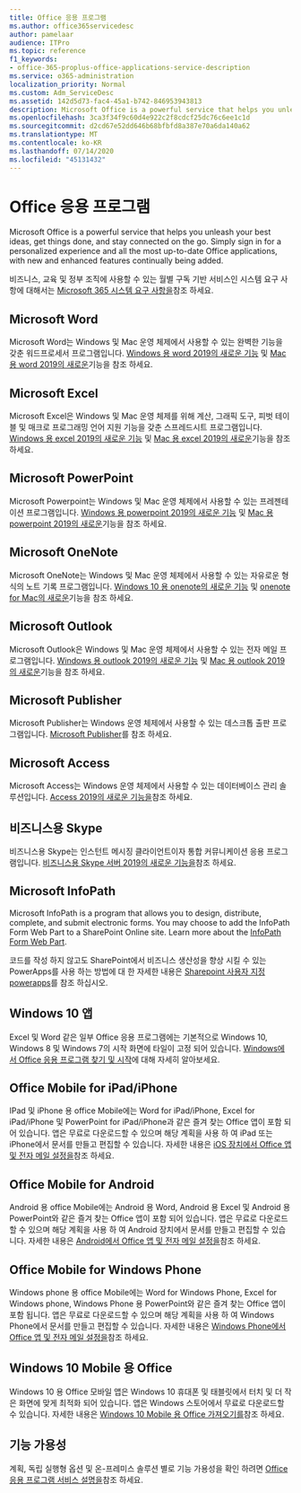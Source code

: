 ```yaml
---
title: Office 응용 프로그램
ms.author: office365servicedesc
author: pamelaar
audience: ITPro
ms.topic: reference
f1_keywords:
- office-365-proplus-office-applications-service-description
ms.service: o365-administration
localization_priority: Normal
ms.custom: Adm_ServiceDesc
ms.assetid: 142d5d73-fac4-45a1-b742-846953943813
description: Microsoft Office is a powerful service that helps you unleash your best ideas, get things done, and stay connected on the go. Simply sign in for a personalized experience and all the most up-to-date Office applications, with new and enhanced features continually being added.
ms.openlocfilehash: 3ca3f34f9c60d4e922c2f8cdcf25dc76c6ee1c1d
ms.sourcegitcommit: d2cd67e52dd646b68bfbfd8a387e70a6da140a62
ms.translationtype: MT
ms.contentlocale: ko-KR
ms.lasthandoff: 07/14/2020
ms.locfileid: "45131432"
---
```

# <a name="office-applications"></a>Office 응용 프로그램

Microsoft Office is a powerful service that helps you unleash your best ideas, get things done, and stay connected on the go. Simply sign in for a personalized experience and all the most up-to-date Office applications, with new and enhanced features continually being added.
  
비즈니스, 교육 및 정부 조직에 사용할 수 있는 월별 구독 기반 서비스인 시스템 요구 사항에 대해서는 [Microsoft 365 시스템 요구 사항을](https://products.office.com/office-system-requirements/#Office365forBEG)참조 하세요.
  
## <a name="microsoft-word"></a>Microsoft Word

Microsoft Word는 Windows 및 Mac 운영 체제에서 사용할 수 있는 완벽한 기능을 갖춘 워드프로세서 프로그램입니다. [Windows 용 word 2019의 새로운 기능](https://support.office.com/article/what-s-new-in-word-2019-for-windows-d3d31e5e-2bb8-4433-80bb-08279beef4b3) 및 [Mac 용 word 2019의 새로운](https://support.office.com/article/what-s-new-in-word-2019-for-mac-247e0cd4-a758-4b42-a157-42eb8853aef5)기능을 참조 하세요.
  
## <a name="microsoft-excel"></a>Microsoft Excel

Microsoft Excel은 Windows 및 Mac 운영 체제를 위해 계산, 그래픽 도구, 피벗 테이블 및 매크로 프로그래밍 언어 지원 기능을 갖춘 스프레드시트 프로그램입니다. [Windows 용 excel 2019의 새로운 기능](https://support.office.com/article/what-s-new-in-excel-2019-for-windows-5a201203-1155-4055-82a5-82bf0994631f) 및 [Mac 용 excel 2019의 새로운](https://support.office.com/article/what-s-new-in-excel-2019-for-mac-5ce129d3-9e5c-417f-9545-fb6f7b72674d)기능을 참조 하세요.
  
## <a name="microsoft-powerpoint"></a>Microsoft PowerPoint

Microsoft Powerpoint는 Windows 및 Mac 운영 체제에서 사용할 수 있는 프레젠테이션 프로그램입니다. [Windows 용 powerpoint 2019의 새로운 기능](https://support.office.com/article/what-s-new-in-powerpoint-2019-for-windows-8355a56a-f643-42d2-8454-784fa9b3d109) 및 [Mac 용 powerpoint 2019의 새로운](https://support.office.com/article/what-s-new-in-powerpoint-2019-for-mac-5038ba79-48c5-40f0-adff-11489e5d6fed)기능을 참조 하세요.
  
## <a name="microsoft-onenote"></a>Microsoft OneNote

Microsoft OneNote는 Windows 및 Mac 운영 체제에서 사용할 수 있는 자유로운 형식의 노트 기록 프로그램입니다. [Windows 10 용 onenote의 새로운 기능](https://support.office.com/article/what-s-new-in-onenote-for-windows-10-1477d5de-f4fd-4943-b18a-ff17091161ea) 및 [onenote for Mac의 새로운](https://support.office.com/article/see-what-s-new-in-onenote-for-mac-c82d3f15-252f-452a-89ba-e09fbe418829)기능을 참조 하세요.
  
## <a name="microsoft-outlook"></a>Microsoft Outlook

Microsoft Outlook은 Windows 및 Mac 운영 체제에서 사용할 수 있는 전자 메일 프로그램입니다. [Windows 용 outlook 2019의 새로운 기능](https://support.office.com/article/what-s-new-in-outlook-2019-for-windows-0c64df36-0908-4ff6-a7fc-573a62800525) 및 [Mac 용 outlook 2019의 새로운](https://support.office.com/article/what-s-new-in-outlook-2019-for-mac-05736033-f99e-4cb2-88aa-01e979b0736b)기능을 참조 하세요.
  
## <a name="microsoft-publisher"></a>Microsoft Publisher

Microsoft Publisher는 Windows 운영 체제에서 사용할 수 있는 데스크톱 출판 프로그램입니다. [Microsoft Publisher](https://products.office.com/publisher)를 참조 하세요.
  
## <a name="microsoft-access"></a>Microsoft Access

Microsoft Access는 Windows 운영 체제에서 사용할 수 있는 데이터베이스 관리 솔루션입니다. [Access 2019의 새로운 기능을](https://support.office.com/article/what-s-new-in-access-2019-f52c5317-3494-4105-9c56-5a2abb8e0f87)참조 하세요.
  
## <a name="skype-for-business"></a>비즈니스용 Skype

비즈니스용 Skype는 인스턴트 메시징 클라이언트이자 통합 커뮤니케이션 응용 프로그램입니다. [비즈니스용 Skype 서버 2019의 새로운 기능을](https://docs.microsoft.com/skypeforbusiness/whats-new)참조 하세요.
  
## <a name="microsoft-infopath"></a>Microsoft InfoPath

Microsoft InfoPath is a program that allows you to design, distribute, complete, and submit electronic forms. You may choose to add the InfoPath Form Web Part to a SharePoint Online site. Learn more about the [InfoPath Form Web Part](https://go.microsoft.com/fwlink/p/?LinkId=271687).

코드를 작성 하지 않고도 SharePoint에서 비즈니스 생산성을 향상 시킬 수 있는 PowerApps를 사용 하는 방법에 대 한 자세한 내용은 [Sharepoint 사용자 지정 powerapps](https://powerapps.microsoft.com/infopath/)를 참조 하십시오.
  
## <a name="windows-10-apps"></a>Windows 10 앱

Excel 및 Word 같은 일부 Office 응용 프로그램에는 기본적으로 Windows 10, Windows 8 및 Windows 7의 시작 화면에 타일이 고정 되어 있습니다. [Windows에서 Office 응용 프로그램 찾기 및 시작](https://support.office.com/article/can-t-find-office-applications-in-windows-10-windows-8-or-windows-7-907ce545-6ae8-459b-8d9d-de6764a635d6?ocmsassetID=HA103581103&CTT=1&CorrelationId=03707eae-b946-462a-b3c6-f0fc04f55611&ui=en-US&rs=en-US&ad=US#ID0EAABAAA=Windows_8.1_or_Windows_8)에 대해 자세히 알아보세요.
  
## <a name="office-mobile-for-ipadiphone"></a>Office Mobile for iPad/iPhone

IPad 및 iPhone 용 office Mobile에는 Word for iPad/iPhone, Excel for iPad/iPhone 및 PowerPoint for iPad/iPhone과 같은 즐겨 찾는 Office 앱이 포함 되어 있습니다. 앱은 무료로 다운로드할 수 있으며 해당 계획을 사용 하 여 iPad 또는 iPhone에서 문서를 만들고 편집할 수 있습니다. 자세한 내용은 [iOS 장치에서 Office 앱 및 전자 메일 설정을](https://support.office.com/article/set-up-office-apps-and-email-on-ios-devices-0402b37e-49c4-4419-a030-f34c2013041f?ui=en-US&rs=en-US&ad=US)참조 하세요.

## <a name="office-mobile-for-android"></a>Office Mobile for Android

Android 용 office Mobile에는 Android 용 Word, Android 용 Excel 및 Android 용 PowerPoint와 같은 즐겨 찾는 Office 앱이 포함 되어 있습니다. 앱은 무료로 다운로드할 수 있으며 해당 계획을 사용 하 여 Android 장치에서 문서를 만들고 편집할 수 있습니다. 자세한 내용은 [Android에서 Office 앱 및 전자 메일 설정을](https://support.office.com/article/set-up-office-apps-and-email-on-android-6ef2ebf2-fc2d-474a-be4a-5a801365c87f?ui=en-US&rs=en-US&ad=US)참조 하세요.

## <a name="office-mobile-for-windows-phone"></a>Office Mobile for Windows Phone

Windows phone 용 office Mobile에는 Word for Windows Phone, Excel for Windows phone, Windows Phone 용 PowerPoint와 같은 즐겨 찾는 Office 앱이 포함 됩니다. 앱은 무료로 다운로드할 수 있으며 해당 계획을 사용 하 여 Windows Phone에서 문서를 만들고 편집할 수 있습니다. 자세한 내용은 [Windows Phone에서 Office 앱 및 전자 메일 설정을](https://support.office.com/article/set-up-office-apps-and-email-on-windows-phone-9bccc8b8-a321-4d0d-a45e-6e06a3438e43?ui=en-US&rs=en-US&ad=US)참조 하세요.

## <a name="office-for-windows-10-mobile"></a>Windows 10 Mobile 용 Office

Windows 10 용 Office 모바일 앱은 Windows 10 휴대폰 및 태블릿에서 터치 및 더 작은 화면에 맞게 최적화 되어 있습니다. 앱은 Windows 스토어에서 무료로 다운로드할 수 있습니다. 자세한 내용은 [Windows 10 Mobile 용 Office 가져오기를](https://products.office.com/mobile/office-mobile-apps-for-windows)참조 하세요.
  
## <a name="feature-availability"></a>기능 가용성

계획, 독립 실행형 옵션 및 온-프레미스 솔루션 별로 기능 가용성을 확인 하려면 [Office 응용 프로그램 서비스 설명을](office-applications-service-description.md)참조 하세요.
  